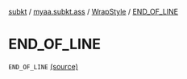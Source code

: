 [subkt](../../index.md) / [myaa.subkt.ass](../index.md) / [WrapStyle](index.md) / [END_OF_LINE](./-e-n-d_-o-f_-l-i-n-e.md)

# END_OF_LINE

`END_OF_LINE` [(source)](https://github.com/Myaamori/SubKt/blob/0.1.13/src/main/kotlin/myaa/subkt/ass/parser.kt#L740)